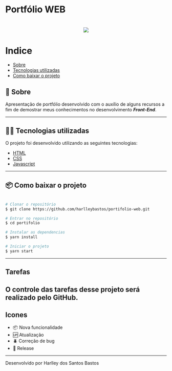 # Portfólio WEB

<h1 align="center">

<img src="imagens/gifsite.gif"></img>
</h1>

# Indice

- [Sobre](#sobre)
- [Tecnologias utilizadas](#tecnologias-utilizadas)
- [Como baixar o projeto](#como-baixar-o-projeto)

## 📜 Sobre
Apresentação de portfólio desenvolvido com o auxílio de alguns recursos a fim de demostrar meus conhecimentos no desenvolvimento ***Front-End***.

---

## 👩‍💻 Tecnologias utilizadas

O projeto foi desenvolvido utilizando as seguintes tecnologias:

- [HTML](https://developer.mozilla.org/pt-BR/docs/Web/HTML)
- [CSS](https://developer.mozilla.org/pt-BR/docs/Web/CSS)
- [Javascript](https://developer.mozilla.org/pt-BR/docs/Aprender/JavaScript)

---

## 📦 Como baixar o projeto

```bash

# Clonar o repositório
$ git clone https://github.com/harlleybastos/portifolio-web.git

# Entrar no repositório
$ cd portifolio

# Instalar as dependencias
$ yarn install

# Iniciar o projeto
$ yarn start

```
---
## Tarefas

O controle das tarefas desse projeto será realizado pelo GitHub.
---

## Icones

- :package: Nova funcionalidade
- :up: Atualização
- :beetle: Correção de bug
- :checkered_flag: Release

---
Desenvolvido por Harlley dos Santos Bastos

